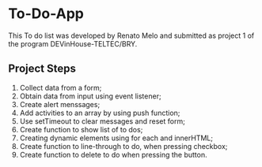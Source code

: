 # To-Do-App
This To do list was developed by Renato Melo and submitted as project 1 of the program DEVinHouse-TELTEC/BRY.
## Project Steps
1. Collect data from a form;
2. Obtain data from input using event listener;
3. Create alert menssages;
4. Add activities to an array by using push function;
5. Use setTimeout to clear messages and reset form;
6. Create function to show list of to dos;
7. Creating dynamic elements using for each and innerHTML;
8. Create function to line-through to do, when pressing checkbox;
9. Create function to delete to do when pressing the button.
